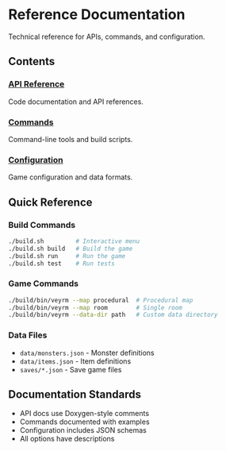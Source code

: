# Reference Documentation

Technical reference for APIs, commands, and configuration.

## Contents

### [API Reference](api/)

Code documentation and API references.

### [Commands](commands/)

Command-line tools and build scripts.

### [Configuration](configuration/)

Game configuration and data formats.

## Quick Reference

### Build Commands

```bash
./build.sh         # Interactive menu
./build.sh build   # Build the game
./build.sh run     # Run the game
./build.sh test    # Run tests
```

### Game Commands

```bash
./build/bin/veyrm --map procedural  # Procedural map
./build/bin/veyrm --map room        # Single room
./build/bin/veyrm --data-dir path   # Custom data directory
```

### Data Files

- `data/monsters.json` - Monster definitions
- `data/items.json` - Item definitions
- `saves/*.json` - Save game files

## Documentation Standards

- API docs use Doxygen-style comments
- Commands documented with examples
- Configuration includes JSON schemas
- All options have descriptions

